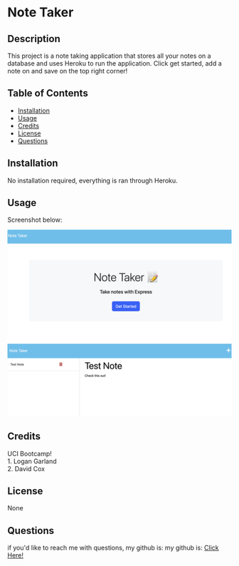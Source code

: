 # Note Taker
  
  ## Description 
  
  This project is a note taking application that stores all your notes on a database and uses Heroku to run the application. Click get started, add a note on and save on the top right corner!
  
  ## Table of Contents
  
  - [Installation](#installation)
  - [Usage](#usage)
  - [Credits](#credits)
  - [License](#license)
  - [Questions](#questions)
  
  
  ## Installation
  
  No installation required, everything is ran through Heroku.
  
  ## Usage
  
  Screenshot below:
  
  ![alt text](./Assets/Screenshot%202023-09-18%20at%207.26.29%20PM.png)
  ![alt text](./Assets/Screenshot%202023-09-18%20at%207.27.22%20PM.png)
  
  ## Credits
  
  UCI Bootcamp! <br/>1. Logan Garland<br/> 2. David Cox
  
  ## License
  
  None

  ## Questions
  
  if you'd like to reach me with questions, my github is:
  my github is: [Click Here!](https://github.com/RaptureMe)
  
  